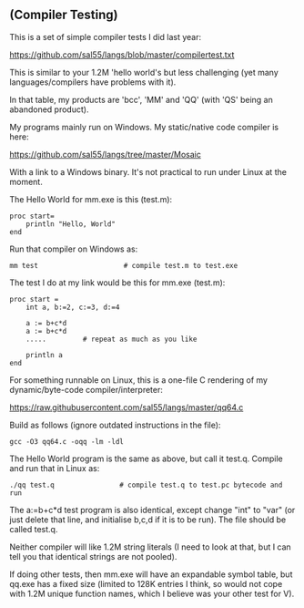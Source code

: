 ## (Compiler Testing)

This is a set of simple compiler tests I did last year:

  https://github.com/sal55/langs/blob/master/compilertest.txt

This is similar to your 1.2M 'hello world's but less challenging (yet
many languages/compilers have problems with it).

In that table, my products are 'bcc', 'MM' and 'QQ' (with 'QS' being
an abandoned product).

My programs mainly run on Windows. My static/native code compiler is here:

  https://github.com/sal55/langs/tree/master/Mosaic

With a link to a Windows binary. It's not practical to run under Linux at the moment.

The Hello World for mm.exe is this (test.m):

    proc start=
        println "Hello, World"
    end

Run that compiler on Windows as:

    mm test                     # compile test.m to test.exe

The test I do at my link would be this for mm.exe (test.m):
```
proc start =
    int a, b:=2, c:=3, d:=4
    
    a := b+c*d
    a := b+c*d
    .....         # repeat as much as you like
    
    println a
end
```

For something runnable on Linux, this is a one-file
C rendering of my dynamic/byte-code compiler/interpreter:

  https://raw.githubusercontent.com/sal55/langs/master/qq64.c

Build as follows (ignore outdated instructions in the file):

    gcc -O3 qq64.c -oqq -lm -ldl

The Hello World program is the same as above, but call it test.q. Compile and run that in Linux as:

    ./qq test.q                # compile test.q to test.pc bytecode and run

The a:=b+c*d test program is also identical, except change "int" to "var" (or just delete that line, and initialise b,c,d if it is to be run). The file should be called test.q.

Neither compiler will like 1.2M string literals (I need to look at that, but I can tell you that identical strings are not pooled).

If doing other tests, then mm.exe will have an expandable symbol table, but qq.exe has a fixed size (limited to 128K entries I think, so would not cope with 1.2M unique function names, which I believe was your other test for V).
